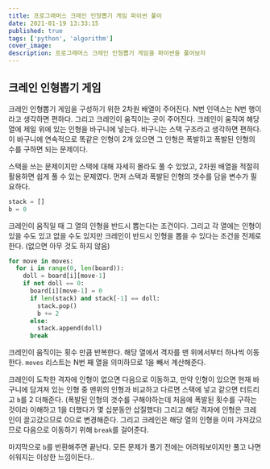 ```yaml
---
title: 프로그래머스 크레인 인형뽑기 게임 파이썬 풀이
date: 2021-01-19 13:33:15
published: true
tags: ['python', 'algorithm']
cover_image:
description: 프로그래머스 크레인 인형뽑기 게임을 파이썬을 풀어보자
---
```


## 크레인 인형뽑기 게임

크레인 인형뽑기 게임을 구성하기 위한 2차원 배열이 주어진다. N번 인덱스는 N번 행이라고 생각하면 편하다. 그리고 크레인이 움직이는 곳이 주어진다. 크레인이 움직여 해당 열에 제일 위에 있는 인형을 바구니에 넣는다. 바구니는 스택 구조라고 생각하면 편하다. 이 바구니에 연속적으로 똑같은 인형이 2개 있으면 그 인형은 폭발하고 폭발된 인형의 수를 구하면 되는 문제이다.

스택을 쓰는 문제이지만 스택에 대해 자세히 몰라도 풀 수 있었고, 2차원 배열을 적절히 활용하면 쉽게 풀 수 있는 문제였다. 먼저 스택과 폭발된 인형의 갯수를 담을 변수가 필요하다.

```py
stack = []
b = 0
```

크레인이 움직일 때 그 열의 인형을 반드시 뽑는다는 조건이다. 그리고 각 열에는 인형이 있을 수도 있고 없을 수도 있지만 크레인이 반드시 인형을 뽑을 수 있다는 조건을 전제로 한다. (없으면 아무 것도 하지 않음)

```py
for move in moves:
  for i in range(0, len(board)):
    doll = board[i][move-1]
    if not doll == 0:
      board[i][move-1] = 0
      if len(stack) and stack[-1] == doll:
        stack.pop()
        b += 2
      else:
        stack.append(doll)
      break
```

크레인이 움직이는 횟수 만큼 반복한다. 해당 열에서 격자를 맨 위에서부터 하나씩 이동한다. `moves` 리스트는 N번 째 열을 의미하므로 1을 빼서 계산해준다.

크레인이 도착한 격자에 인형이 없으면 다음으로 이동하고, 만약 인형이 있으면 현재 바구니에 담겨져 있는 인형 중 맨위의 인형과 비교하고 다르면 스택에 넣고 같으면 터트리고 `b`를 2 더해준다. (폭발된 인형의 갯수를 구해야하는데 처음에 폭발된 횟수를 구하는 것이라 이해하고 1을 더했다가 몇 십분동안 삽질했다) 그리고 해당 격자에 인형은 크레인이 끌고갔으므로 0으로 변경해준다. 그리고 크레인은 해당 열의 인형을 이미 가져갔으므로 다음으로 이동하기 위해 `break`를 걸어준다.

마지막으로 `b`를 반환해주면 끝난다. 모든 문제가 풀기 전에는 어려워보이지만 풀고 나면 쉬워지는 이상한 느낌이든다..
